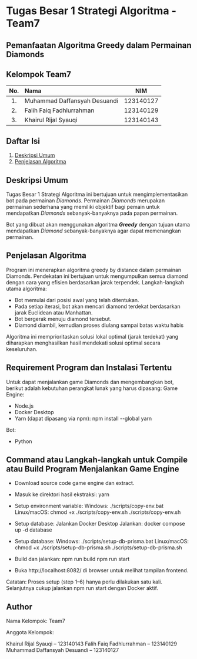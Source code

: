 # Tugas Besar 1 Strategi Algoritma - Team7
## Pemanfaatan Algoritma Greedy dalam Permainan Diamonds

## Kelompok Team7
| No. | Nama                     |   NIM    |
|:---:|:-------------------------|:--------:|
| 1.  | Muhammad Daffansyah Desuandi | 123140127 |
| 2.  | Falih Faiq Fadhlurrahman    | 123140129 |
| 3.  | Khairul Rijal Syauqi    | 123140143 |

## Daftar Isi
1. [Deskripsi Umum](#deskripsi-umum)
2. [Penjelasan Algoritma](#penjelasan-algoritma)

## Deskripsi Umum
Tugas Besar 1 Strategi Algoritma ini bertujuan untuk mengimplementasikan bot pada permainan _Diamonds_. Permainan _Diamonds_ merupakan permainan sederhana yang memiliki objektif bagi pemain untuk mendapatkan _Diamonds_ sebanyak-banyaknya pada papan permainan.

Bot yang dibuat akan menggunakan algoritma _**Greedy**_ dengan tujuan utama mendapatkan _Diamond_ sebanyak-banyaknya agar dapat memenangkan permainan.

## Penjelasan Algoritma
Program ini menerapkan algoritma greedy by distance dalam permainan Diamonds. Pendekatan ini bertujuan untuk mengumpulkan semua diamond dengan cara yang efisien berdasarkan jarak terpendek.
Langkah-langkah utama algoritma:

- Bot memulai dari posisi awal yang telah ditentukan.
- Pada setiap iterasi, bot akan mencari diamond terdekat berdasarkan jarak Euclidean atau Manhattan.
- Bot bergerak menuju diamond tersebut.
- Diamond diambil, kemudian proses diulang sampai batas waktu habis

Algoritma ini memprioritaskan solusi lokal optimal (jarak terdekat) yang diharapkan menghasilkan hasil mendekati solusi optimal secara keseluruhan.

## Requirement Program dan Instalasi Tertentu
Untuk dapat menjalankan game Diamonds dan mengembangkan bot, berikut adalah kebutuhan perangkat lunak yang harus dipasang:
Game Engine:
- Node.js
- Docker Desktop
- Yarn (dapat dipasang via npm): npm install --global yarn

Bot:
- Python

## Command atau Langkah-langkah untuk Compile atau Build Program Menjalankan Game Engine

- Download source code game engine dan extract.
- Masuk ke direktori hasil ekstraksi: yarn
- Setup environment variable:
	Windows: ./scripts/copy-env.bat
	Linux/macOS: chmod +x ./scripts/copy-env.sh
		     ./scripts/copy-env.sh
- Setup database:
	Jalankan Docker Desktop
	Jalankan: docker compose up -d database
- Setup database:
	Windows: ./scripts/setup-db-prisma.bat
	Linux/macOS: chmod +x ./scripts/setup-db-prisma.sh
		     ./scripts/setup-db-prisma.sh
- Build dan jalankan:
  npm run build
  npm run start

- Buka http://localhost:8082/ di browser untuk melihat tampilan frontend.

Catatan: Proses setup (step 1–6) hanya perlu dilakukan satu kali. Selanjutnya cukup jalankan npm run start dengan Docker aktif.

## Author
Nama Kelompok: Team7

Anggota Kelompok:

Khairul Rijal Syauqi         – 123140143
Falih Faiq Fadhlurrahman     – 123140129
Muhammad Daffansyah Desuandi – 123140127
